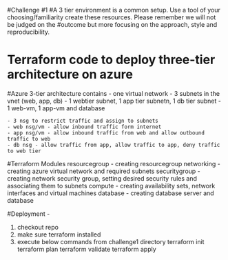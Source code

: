 #Challenge #1
#A 3 tier environment is a common setup. Use a tool of your choosing/familiarity create these resources. Please remember we will not be judged on the #outcome but more focusing on the approach, style and reproducibility.

# Terraform code to deploy three-tier architecture on azure

#Azure 3-tier architecture contains
	- one virtual network 
	- 3 subnets in the vnet (web, app, db)
	- 1 webtier subnet, 1 app tier subnetn, 1 db tier subnet
	- 1 web-vm, 1 app-vm and database 
	
	- 3 nsg to restrict traffic and assign to subnets
	- web nsg/vm - allow inbound traffic form internet
	- app nsg/vm - allow inbound traffic from web and allow outbound traffic to web 
	- db nsg - allow traffic from app, allow traffic to app, deny traffic to web tier
	
#Terraform Modules
resourcegroup - creating resourcegroup
networking - creating azure virtual network and required subnets
securitygroup - creating network security group, setting desired security rules and associating them to subnets
compute - creating availability sets, network interfaces and virtual machines
database - creating database server and database

#Deployment - 
1. checkout repo
2. make sure terraform installed 
3. execute below commands from challenge1 directory
terraform init
terraform plan
terraform validate
terraform apply
